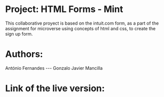 <h1><b>Project: HTML Forms - Mint</b></h1>
  
This collaborative proyect is based on the intuit.com form, as a part of the assignment for microverse using concepts of html and css, to create the sign up form.



<h1><b> Authors:</b></h1>
António Fernandes ---
Gonzalo Javier Mancilla


<h1>Link of the live version:</h1>

